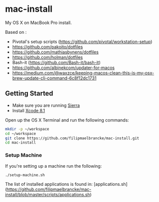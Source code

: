 # mac-install

My OS X on MacBook Pro install.

Based on :  

- Pivotal's setup scripts (https://github.com/pivotal/workstation-setup)  
- https://github.com/pakoito/dotfiles
- https://github.com/mathiasbynens/dotfiles
- https://github.com/holman/dotfiles
- Bash-it (https://github.com/Bash-it/bash-it)
- https://github.com/albinekcom/updater-for-macos
- https://medium.com/@waxzce/keeping-macos-clean-this-is-my-osx-brew-update-cli-command-6c8f12dc1731


## Getting Started

- Make sure you are running [Sierra](http://www.apple.com/macos/sierra/)
- Install [Xcode 8.1](https://itunes.apple.com/us/app/xcode/id497799835?mt=12)


Open up the OS X Terminal and run the following commands:

```sh
mkdir -p ~/workspace
cd ~/workspace
git clone https://github.com/filipmaelbrancke/mac-install.git
cd mac-install
```

### Setup Machine

If you're setting up a machine run the following:

```sh
./setup-machine.sh
```

The list of installed applications is found in: [applications.sh] (https://github.com/filipmaelbrancke/mac-install/blob/master/scripts/applications.sh)
